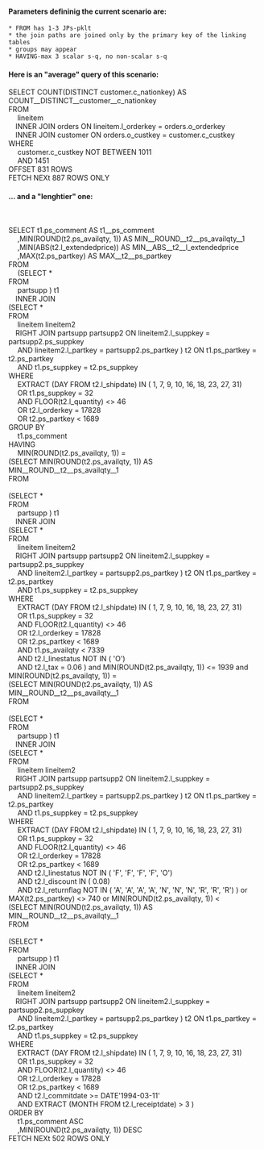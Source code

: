 
#### Parameters defininig the current scenario are:
    * FROM has 1-3 JPs-pklt
    * the join paths are joined only by the primary key of the linking tables
    * groups may appear
    * HAVING-max 3 scalar s-q, no non-scalar s-q

#### Here is an "average" query of this scenario:<br>



 SELECT COUNT(DISTINCT customer.c_nationkey) AS COUNT__DISTINCT__customer__c_nationkey<br>FROM<br>&emsp; lineitem<br>&emsp;INNER JOIN orders ON lineitem.l_orderkey = orders.o_orderkey<br>&emsp;INNER JOIN customer ON orders.o_custkey = customer.c_custkey <br>WHERE<br>&emsp; customer.c_custkey NOT BETWEEN  1011<br>&emsp; AND 1451 <br>OFFSET 831 ROWS <br>FETCH NEXt 887 ROWS ONLY

#### ... and a "lenghtier" one:
<br>


 SELECT t1.ps_comment AS t1__ps_comment<br>&emsp; ,MIN(ROUND(t2.ps_availqty, 1)) AS MIN__ROUND__t2__ps_availqty__1<br>&emsp; ,MIN(ABS(t2.l_extendedprice)) AS MIN__ABS__t2__l_extendedprice<br>&emsp; ,MAX(t2.ps_partkey) AS MAX__t2__ps_partkey<br>FROM<br>&emsp; (SELECT *<br>FROM<br>&emsp;  partsupp ) t1<br>&emsp;INNER JOIN<br>(SELECT *<br>FROM<br>&emsp;  lineitem lineitem2<br>&emsp;RIGHT JOIN partsupp partsupp2 ON lineitem2.l_suppkey = partsupp2.ps_suppkey<br>&emsp; AND lineitem2.l_partkey = partsupp2.ps_partkey ) t2 ON t1.ps_partkey = t2.ps_partkey<br>&emsp; AND t1.ps_suppkey = t2.ps_suppkey  <br>WHERE<br>&emsp; EXTRACT (DAY FROM t2.l_shipdate)  IN  ( 1, 7, 9, 10, 16, 18, 23, 27, 31)  <br>&emsp; OR t1.ps_suppkey =  32 <br>&emsp; AND FLOOR(t2.l_quantity)  <>  46 <br>&emsp; OR t2.l_orderkey =  17828 <br>&emsp; OR t2.ps_partkey <  1689 <br>GROUP BY<br>&emsp; t1.ps_comment  <br>HAVING<br>&emsp;  MIN(ROUND(t2.ps_availqty, 1)) =  <br>(SELECT  MIN(ROUND(t2.ps_availqty, 1)) AS MIN__ROUND__t2__ps_availqty__1 <br>FROM<br>&emsp; <br>(SELECT *<br>FROM<br>&emsp;  partsupp ) t1<br>&emsp;INNER JOIN<br>(SELECT *<br>FROM<br>&emsp;  lineitem lineitem2<br>&emsp;RIGHT JOIN partsupp partsupp2 ON lineitem2.l_suppkey = partsupp2.ps_suppkey<br>&emsp; AND lineitem2.l_partkey = partsupp2.ps_partkey ) t2 ON t1.ps_partkey = t2.ps_partkey<br>&emsp; AND t1.ps_suppkey = t2.ps_suppkey   <br>WHERE<br>&emsp; EXTRACT (DAY FROM t2.l_shipdate)  IN  ( 1, 7, 9, 10, 16, 18, 23, 27, 31)  <br>&emsp; OR t1.ps_suppkey =  32 <br>&emsp; AND FLOOR(t2.l_quantity)  <>  46 <br>&emsp; OR t2.l_orderkey =  17828 <br>&emsp; OR t2.ps_partkey <  1689 <br>&emsp; AND t1.ps_availqty <  7339 <br>&emsp; AND t2.l_linestatus NOT IN  ( 'O')  <br>&emsp; AND t2.l_tax =  0.06  )    and MIN(ROUND(t2.ps_availqty, 1)) <=  1939   and MIN(ROUND(t2.ps_availqty, 1)) =  <br>(SELECT  MIN(ROUND(t2.ps_availqty, 1)) AS MIN__ROUND__t2__ps_availqty__1 <br>FROM<br>&emsp; <br>(SELECT *<br>FROM<br>&emsp;  partsupp ) t1<br>&emsp;INNER JOIN<br>(SELECT *<br>FROM<br>&emsp;  lineitem lineitem2<br>&emsp;RIGHT JOIN partsupp partsupp2 ON lineitem2.l_suppkey = partsupp2.ps_suppkey<br>&emsp; AND lineitem2.l_partkey = partsupp2.ps_partkey ) t2 ON t1.ps_partkey = t2.ps_partkey<br>&emsp; AND t1.ps_suppkey = t2.ps_suppkey   <br>WHERE<br>&emsp; EXTRACT (DAY FROM t2.l_shipdate)  IN  ( 1, 7, 9, 10, 16, 18, 23, 27, 31)  <br>&emsp; OR t1.ps_suppkey =  32 <br>&emsp; AND FLOOR(t2.l_quantity)  <>  46 <br>&emsp; OR t2.l_orderkey =  17828 <br>&emsp; OR t2.ps_partkey <  1689 <br>&emsp; AND t2.l_linestatus NOT IN  ( 'F', 'F', 'F', 'F', 'O')  <br>&emsp; AND t2.l_discount IN  ( 0.08)  <br>&emsp; AND t2.l_returnflag NOT IN  ( 'A', 'A', 'A', 'A', 'N', 'N', 'N', 'R', 'R', 'R')   )    or MAX(t2.ps_partkey) <>  740   or MIN(ROUND(t2.ps_availqty, 1)) <  <br>(SELECT  MIN(ROUND(t2.ps_availqty, 1)) AS MIN__ROUND__t2__ps_availqty__1 <br>FROM<br>&emsp; <br>(SELECT *<br>FROM<br>&emsp;  partsupp ) t1<br>&emsp;INNER JOIN<br>(SELECT *<br>FROM<br>&emsp;  lineitem lineitem2<br>&emsp;RIGHT JOIN partsupp partsupp2 ON lineitem2.l_suppkey = partsupp2.ps_suppkey<br>&emsp; AND lineitem2.l_partkey = partsupp2.ps_partkey ) t2 ON t1.ps_partkey = t2.ps_partkey<br>&emsp; AND t1.ps_suppkey = t2.ps_suppkey   <br>WHERE<br>&emsp; EXTRACT (DAY FROM t2.l_shipdate)  IN  ( 1, 7, 9, 10, 16, 18, 23, 27, 31)  <br>&emsp; OR t1.ps_suppkey =  32 <br>&emsp; AND FLOOR(t2.l_quantity)  <>  46 <br>&emsp; OR t2.l_orderkey =  17828 <br>&emsp; OR t2.ps_partkey <  1689 <br>&emsp; AND t2.l_commitdate >=  DATE'1994-03-11' <br>&emsp; AND EXTRACT (MONTH FROM t2.l_receiptdate)  >  3  )   <br>ORDER BY<br>&emsp; t1.ps_comment ASC<br>&emsp; ,MIN(ROUND(t2.ps_availqty, 1)) DESC <br>FETCH NEXt 502 ROWS ONLY

